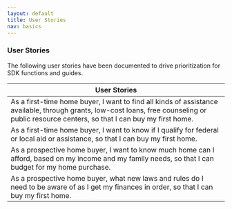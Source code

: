 ```yaml
---
layout: default
title: User Stories
nav: basics
---
```


### User Stories

The following user stories have been documented to drive prioritization for SDK functions and guides.

<table class="table-code">
<thead>
<tr>
<th>User Stories</th>
</tr>
</thead>
<tbody>
<tr>

<td>As a first-time home buyer, I want to find all kinds of assistance available, through grants, low-cost loans, free counseling or public resource centers, so that I can buy my first home.</td>
</tr>
<tr>

<td>As a first-time home buyer, I want to know if I qualify for federal or local aid or assistance, so that I can buy my first home.</td>
</tr>
<tr>


<td>As a prospective home buyer, I want to know much home can I afford, based on my income and my family needs, so that I can budget for my home purchase.</td>
</tr>
<tr>


<td>As a prospective home buyer, what new laws and rules do I need to be aware of as I get my finances in order, so that I can buy my first home.</td>
</tr>
<tr>


</tr>
</tbody>
</table>
